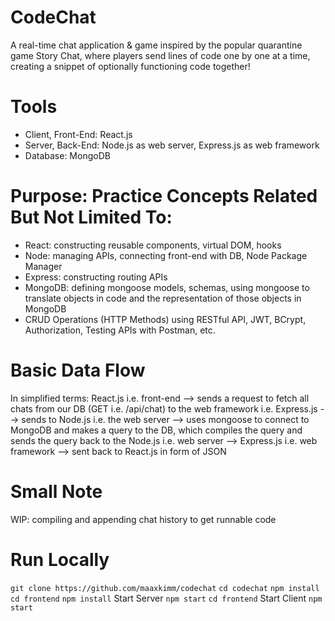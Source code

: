 # CodeChat

A real-time chat application & game inspired by the popular quarantine game Story Chat, where players send lines of code one by one at a time, creating a snippet of optionally functioning code together!

# Tools

- Client, Front-End: React.js
- Server, Back-End: Node.js as web server, Express.js as web framework
- Database: MongoDB

# Purpose: Practice Concepts Related But Not Limited To:

- React: constructing reusable components, virtual DOM, hooks
- Node: managing APIs, connecting front-end with DB, Node Package Manager
- Express: constructing routing APIs
- MongoDB: defining mongoose models, schemas, using mongoose to translate objects in code and the representation of those objects in MongoDB
- CRUD Operations (HTTP Methods) using RESTful API, JWT, BCrypt, Authorization, Testing APIs with Postman, etc.

# Basic Data Flow

In simplified terms:
React.js i.e. front-end --> sends a request to fetch all chats from our DB (GET i.e. /api/chat) to the web framework i.e. Express.js --> sends to Node.js i.e. the web server --> uses mongoose to connect to MongoDB and makes a query to the DB, which compiles the query and sends the query back to the Node.js i.e. web server --> Express.js i.e. web framework --> sent back to React.js in form of JSON

# Small Note

WIP: compiling and appending chat history to get runnable code

# Run Locally

`git clone https://github.com/maaxkimm/codechat`
`cd codechat`
`npm install`
`cd frontend`
`npm install`
Start Server
`npm start`
`cd frontend`
Start Client
`npm start`
